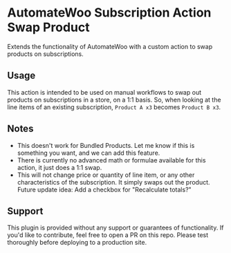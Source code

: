 # AutomateWoo Subscription Action Swap Product

Extends the functionality of AutomateWoo with a custom action to swap products on subscriptions. 

## Usage

This action is intended to be used on manual workflows to swap out products on subscriptions in a store, on a 1:1 basis. So, when looking at the line items of an existing subscription, `Product A x3` becomes `Product B x3`. 

## Notes
- This doesn't work for Bundled Products. Let me know if this is something you want, and we can add this feature.
- There is currently no advanced math or formulae available for this action, it just does a 1:1 swap.
- This will not change price or quantity of line item, or any other characteristics of the subscription. It simply swaps out the product. Future update idea: Add a checkbox for "Recalculate totals?"

## Support

This plugin is provided without any support or guarantees of functionality. If you'd like to contribute, feel free to open a PR on this repo. Please test thoroughly before deploying to a production site.
